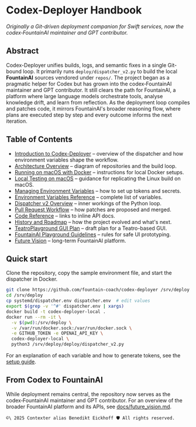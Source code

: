 # Codex-Deployer Handbook

*Originally a Git-driven deployment companion for Swift services, now the codex‑FountainAI maintainer and GPT contributor.*

## Abstract
Codex-Deployer unifies builds, logs, and semantic fixes in a single Git-bound loop. It primarily runs `deploy/dispatcher_v2.py` to build the local **FountainAI** sources vendored under `repos/`. The project began as a pragmatic helper for Codex but has grown into the codex‑FountainAI maintainer and GPT contributor. It still clears the path for FountainAI, a platform where large language models orchestrate tools, analyse knowledge drift, and learn from reflection. As the deployment loop compiles and patches code, it mirrors FountainAI's broader reasoning flow, where plans are executed step by step and every outcome informs the next iteration.

## Table of Contents
- [Introduction to Codex-Deployer](docs/handbook/introduction.md) – overview of the dispatcher and how environment variables shape the workflow.
- [Architecture Overview](docs/handbook/architecture.md) – diagram of repositories and the build loop.
- [Running on macOS with Docker](docs/mac_docker_tutorial.md) – instructions for local Docker setups.
- [Local Testing on macOS](docs/mac_local_testing.md) – guidance for replicating the Linux build on macOS.
- [Managing Environment Variables](docs/managing_environment_variables.md) – how to set up tokens and secrets.
- [Environment Variables Reference](docs/environment_variables.md) – complete list of variables.
- [Dispatcher v2 Overview](docs/dispatcher_v2.md) – inner workings of the Python loop.
- [Pull Request Workflow](docs/pull_request_workflow.md) – how patches are proposed and merged.
- [Code Reference](docs/handbook/code_reference.md) – links to inline API docs.
- [History and Roadmap](docs/handbook/history.md) – how the project evolved and what's next.
- [TeatroPlayground GUI Plan](docs/teatro_playground_gui_plan.md) – draft plan for a Teatro-based GUI.
- [FountainAI Playground Guidelines](docs/fountainai_playground_guidelines.md) – rules for safe UI prototyping.
- [Future Vision](docs/future_vision.md) – long-term FountainAI platform.

## Quick start
Clone the repository, copy the sample environment file, and start the dispatcher in Docker.
```bash
git clone https://github.com/fountain-coach/codex-deployer /srv/deploy
cd /srv/deploy
cp systemd/dispatcher.env dispatcher.env  # edit values
export $(grep -v '^#' dispatcher.env | xargs)
docker build -t codex-deployer-local .
docker run --rm -it \
  -v $(pwd):/srv/deploy \
  -v /var/run/docker.sock:/var/run/docker.sock \
  -e GITHUB_TOKEN -e OPENAI_API_KEY \
  codex-deployer-local \
  python3 /srv/deploy/deploy/dispatcher_v2.py
```
For an explanation of each variable and how to generate tokens, see the [setup guide](docs/managing_environment_variables.md).

## From Codex to FountainAI
While deployment remains central, the repository now serves as the codex‑FountainAI maintainer and GPT contributor. For an overview of the broader FountainAI platform and its APIs, see [docs/future_vision.md](docs/future_vision.md).

`````text
©\ 2025 Contexter alias Benedikt Eickhoff 🛡️ All rights reserved.
`````
